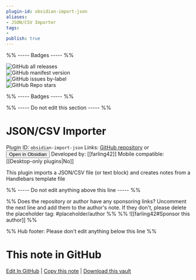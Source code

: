```yaml
---
plugin-id: obsidian-import-json
aliases:
- JSON/CSV Importer
tags: 
- 
publish: true
---
```


%% ----- Badges ----- %%

![GitHub all releases](https://img.shields.io/github/downloads/farling42/obsidian-import-json/total?color=573E7A&logo=github&style=for-the-badge)   
![GitHub manifest version](https://img.shields.io/github/manifest-json/v/farling42/obsidian-import-json?color=573E7A&logo=github&style=for-the-badge)   
![GitHub issues by-label](https://img.shields.io/github/issues/farling42/obsidian-import-json/help%20wanted?color=573E7A&logo=github&style=for-the-badge)   
![GitHub Repo stars](https://img.shields.io/github/stars/farling42/obsidian-import-json?color=573E7A&logo=github&style=for-the-badge)

%% ----- Badges ----- %%

%% ----- Do not edit this section ----- %%

# JSON/CSV Importer

Plugin ID: `obsidian-import-json`
Links: [GitHub repository](https://github.com/farling42/obsidian-import-json) or [<button id=HH>Open in Obsidian</button>](obsidian://show-plugin?id=obsidian-import-json)
Developed by: [[farling42]]
Mobile compatible: [[Desktop-only plugins|No]]

This plugin imports a JSON/CSV file (or text block) and creates notes from a Handlebars template file

%% ----- Do not edit anything above this line ----- %% 

%% Does the repository or author have any sponsoring links? Uncomment the next line and add them to the author's note. If they don't, please delete the placeholder tag: #placeholder/author %%
%% ![[farling42#Sponsor this author]] %%

%% Hub footer: Please don't edit anything below this line %%

# This note in GitHub

<span class="git-footer">[Edit In GitHub](https://github.dev/obsidian-community/obsidian-hub/blob/main/02%20-%20Community%20Expansions/02.05%20All%20Community%20Expansions/Plugins/obsidian-import-json.md "git-hub-edit-note") | [Copy this note](https://raw.githubusercontent.com/obsidian-community/obsidian-hub/main/02%20-%20Community%20Expansions/02.05%20All%20Community%20Expansions/Plugins/obsidian-import-json.md "git-hub-copy-note") | [Download this vault](https://github.com/obsidian-community/obsidian-hub/archive/refs/heads/main.zip "git-hub-download-vault") </span>
